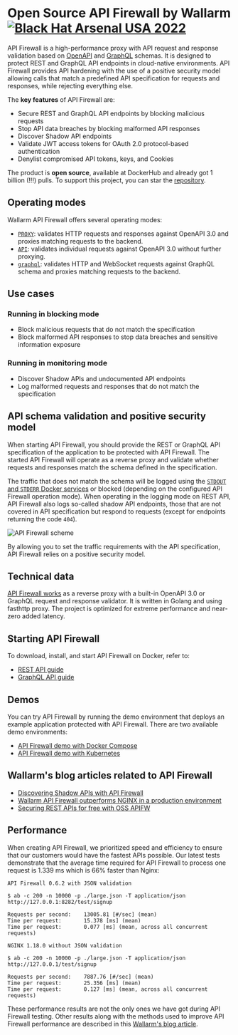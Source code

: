# Open Source API Firewall by Wallarm [![Black Hat Arsenal USA 2022](https://github.com/wallarm/api-firewall/blob/main/images/BHA2022.svg?raw=true)](https://www.blackhat.com/us-22/arsenal/schedule/index.html#open-source-api-firewall-new-features--functionalities-28038)

API Firewall is a high-performance proxy with API request and response validation based on [OpenAPI](https://wallarm.github.io/api-firewall/installation-guides/docker-container/) and [GraphQL](https://wallarm.github.io/api-firewall/installation-guides/graphql/docker-container/) schemas. It is designed to protect REST and GraphQL API endpoints in cloud-native environments. API Firewall provides API hardening with the use of a positive security model allowing calls that match a predefined API specification for requests and responses, while rejecting everything else.

The **key features** of API Firewall are:

* Secure REST and GraphQL API endpoints by blocking malicious requests
* Stop API data breaches by blocking malformed API responses
* Discover Shadow API endpoints
* Validate JWT access tokens for OAuth 2.0 protocol-based authentication
* Denylist compromised API tokens, keys, and Cookies

The product is **open source**, available at DockerHub and already got 1 billion (!!!) pulls. To support this project, you can star the [repository](https://hub.docker.com/r/wallarm/api-firewall).

## Operating modes

Wallarm API Firewall offers several operating modes:

* [`PROXY`](https://wallarm.github.io/api-firewall/installation-guides/docker-container/): validates HTTP requests and responses against OpenAPI 3.0 and proxies matching requests to the backend.
* [`API`](https://wallarm.github.io/api-firewall/installation-guides/api-mode/): validates individual requests against OpenAPI 3.0 without further proxying.
* [`graphql`](https://wallarm.github.io/api-firewall/installation-guides/graphql/docker-container/): validates HTTP and WebSocket requests against GraphQL schema and proxies matching requests to the backend.

## Use cases

### Running in blocking mode

* Block malicious requests that do not match the specification
* Block malformed API responses to stop data breaches and sensitive information exposure

### Running in monitoring mode

* Discover Shadow APIs and undocumented API endpoints
* Log malformed requests and responses that do not match the specification

## API schema validation and positive security model

When starting API Firewall, you should provide the REST or GraphQL API specification of the application to be protected with API Firewall. The started API Firewall will operate as a reverse proxy and validate whether requests and responses match the schema defined in the specification.

The traffic that does not match the schema will be logged using the [`STDOUT` and `STDERR` Docker services](https://docs.docker.com/config/containers/logging/) or blocked (depending on the configured API Firewall operation mode). When operating in the logging mode on REST API, API Firewall also logs so-called shadow API endpoints, those that are not covered in API specification but respond to requests (except for endpoints returning the code `404`).

![API Firewall scheme](https://github.com/wallarm/api-firewall/blob/main/images/Firewall%20opensource%20-%20vertical.gif?raw=true)

By allowing you to set the traffic requirements with the API specification, API Firewall relies on a positive security model.

## Technical data

[API Firewall works](https://www.wallarm.com/what/the-concept-of-a-firewall) as a reverse proxy with a built-in OpenAPI 3.0 or GraphQL request and response validator. It is written in Golang and using fasthttp proxy. The project is optimized for extreme performance and near-zero added latency.

## Starting API Firewall

To download, install, and start API Firewall on Docker, refer to:

* [REST API guide](https://wallarm.github.io/api-firewall/installation-guides/docker-container/)
* [GraphQL API guide](https://wallarm.github.io/api-firewall/installation-guides/graphql/docker-container/)

## Demos

You can try API Firewall by running the demo environment that deploys an example application protected with API Firewall. There are two available demo environments:

* [API Firewall demo with Docker Compose](https://github.com/wallarm/api-firewall/tree/main/demo/docker-compose)
* [API Firewall demo with Kubernetes](https://github.com/wallarm/api-firewall/tree/main/demo/kubernetes)

## Wallarm's blog articles related to API Firewall

* [Discovering Shadow APIs with API Firewall](https://lab.wallarm.com/discovering-shadow-apis-with-a-api-firewall/)
* [Wallarm API Firewall outperforms NGINX in a production environment](https://lab.wallarm.com/wallarm-api-firewall-outperforms-nginx-in-a-production-environment/)
* [Securing REST APIs for free with OSS APIFW](https://lab.wallarm.com/securing-rest-with-free-api-firewall-how-to-guide/)

## Performance

When creating API Firewall, we prioritized speed and efficiency to ensure that our customers would have the fastest APIs possible. Our latest tests demonstrate that the average time required for API Firewall to process one request is 1.339 ms which is 66% faster than Nginx:

```
API Firewall 0.6.2 with JSON validation

$ ab -c 200 -n 10000 -p ./large.json -T application/json http://127.0.0.1:8282/test/signup

Requests per second:    13005.81 [#/sec] (mean)
Time per request:       15.378 [ms] (mean)
Time per request:       0.077 [ms] (mean, across all concurrent requests)

NGINX 1.18.0 without JSON validation

$ ab -c 200 -n 10000 -p ./large.json -T application/json http://127.0.0.1/test/signup

Requests per second:    7887.76 [#/sec] (mean)
Time per request:       25.356 [ms] (mean)
Time per request:       0.127 [ms] (mean, across all concurrent requests)
```

These performance results are not the only ones we have got during API Firewall testing. Other results along with the methods used to improve API Firewall performance are described in this [Wallarm's blog article](https://lab.wallarm.com/wallarm-api-firewall-outperforms-nginx-in-a-production-environment/).

